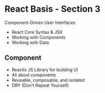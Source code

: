 # React Basis - Section 3
Component-Driven User Interfaces
-  React Core Syntax &  JSX
- Working with Components
- Working with Data

## Component 
- Reactis JS Library for building UI
- All about components 
- Reusable, composable, and isolated
- DRY (Don't Repeat Yourself)

